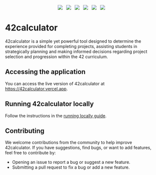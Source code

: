 <div align="center">
  <img src=https://img.shields.io/badge/typescript-%23007ACC.svg?logo=typescript&logoColor=white>
  &nbsp;
  <img src=https://img.shields.io/badge/Next-black?logo=next.js&logoColor=white>
  &nbsp;
  <img src=https://img.shields.io/badge/vercel-%23000000.svg?logo=vercel&logoColor=white>
  &nbsp;
  <img src=https://img.shields.io/badge/github%20actions-%232671E5.svg?logo=githubactions&logoColor=white>
  &nbsp;
  <img src=https://github.com/lucas-ht/42calculator/actions/workflows/checks.yaml/badge.svg?branch=main>
  &nbsp;
  <img src=https://github.com/lucas-ht/42calculator/actions/workflows/spellcheck.yaml/badge.svg?branch=main>
</div>


# 42calculator

42calculator is a simple yet powerful tool designed to determine the experience provided for completing projects,
assisting students in strategically planning and making informed decisions regarding project selection and progression within the 42 curriculum.


## Accessing the application

You can access the live version of 42calculator at https://42calculator.vercel.app.


## Running 42calculator locally

Follow the instructions in the [running locally guide](https://github.com/lucas-ht/42calculator/blob/main/docs/running.md).


## Contributing

We welcome contributions from the community to help improve 42calculator. If you have suggestions, find bugs, or want to add features, feel free to contribute by:

- Opening an issue to report a bug or suggest a new feature.
- Submitting a pull request to fix a bug or add a new feature.
